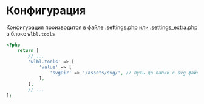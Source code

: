 # Конфигурация

Конфигурация производится в файле .settings.php или .settings_extra.php в блоке `wlbl.tools`

```php
<?php
    return [
        // ...
        'wlbl.tools' => [
            'value' => [
                'svgDir' => '/assets/svg/', // путь до папки с svg файлами относительно DOCUMENT_ROOT
            ],
        ],
        // ...
];
```
